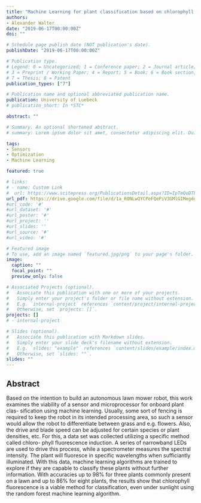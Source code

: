 ```yaml
---
title: "Machine Learning for plant classification based on chlorophyll detection"
authors:
- Alexander Walter
date: "2019-06-17T00:00:00Z"
doi: ""

# Schedule page publish date (NOT publication's date).
publishDate: "2019-06-17T00:00:00Z"

# Publication type.
# Legend: 0 = Uncategorized; 1 = Conference paper; 2 = Journal article;
# 3 = Preprint / Working Paper; 4 = Report; 5 = Book; 6 = Book section;
# 7 = Thesis; 8 = Patent
publication_types: ["7"]

# Publication name and optional abbreviated publication name.
publication: University of Luebeck
# publication_short: In *STC*

abstract: ""

# Summary. An optional shortened abstract.
# summary: Lorem ipsum dolor sit amet, consectetur adipiscing elit. Duis posuere tellus ac convallis placerat. Proin tincidunt magna sed ex sollicitudin condimentum.

tags:
- Sensors
- Optimization
- Machine Learning

featured: true

# links:
# - name: Custom Link
#  url: https://www.scitepress.org/PublicationsDetail.aspx?ID=IpTmQoBTbwc%3d&t=1
url_pdf: https://drive.google.com/file/d/1a_R0NLwQYCPeFQePiV3GMlGIMegdgOb-/view?usp=sharing
#url_code: '#'
#url_dataset: '#'
#url_poster: '#'
#url_project: ''
#url_slides: ''
#url_source: '#'
#url_video: '#'

# Featured image
# To use, add an image named `featured.jpg/png` to your page's folder.
image:
  caption: ""
  focal_point: ""
  preview_only: false

# Associated Projects (optional).
#   Associate this publication with one or more of your projects.
#   Simply enter your project's folder or file name without extension.
#   E.g. `internal-project` references `content/project/internal-project/index.md`.
#   Otherwise, set `projects: []`.
projects: []
# - internal-project

# Slides (optional).
#   Associate this publication with Markdown slides.
#   Simply enter your slide deck's filename without extension.
#   E.g. `slides: "example"` references `content/slides/example/index.md`.
#   Otherwise, set `slides: ""`.
slides: ""
---
```

## Abstract
Based on the intention to build an autonomous lawn mower robot, this work
examines the viability of a sensor and microprocessor for onboard plant clas-
sification using machine learning. Usually, some sort of fencing is required to
keep the robot in its intended processing area, so such a sensor would allow
the robot to differentiate between grass and e.g. flowers. Also, the drive and
blade speed can be adjusted for certain species or plant densities, etc.
For this, a data set was collected utilizing a specific method called chloro-
phyll fluorescence induction. A series of narrowband LEDs are used to drive
this process, while a spectrometer measures the spectral intensity. The plant
will fluoresce in specific wavelengths when sufficiantly illuminated. With this
data, machine learning algorithms are trained to explore if they are capable
to classify these plants without further information.
With accuracies up to 98% for three plants commonly present on a lawn
and up to 86% for eight plants, the results show that chlorophyll fluorescence
is a viable method for classification, even under sunlight using the random
forest machine learning algorithm.
